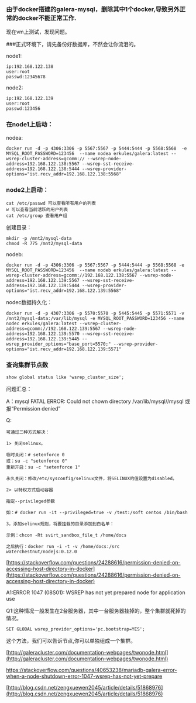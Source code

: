 ### 由于docker搭建的galera-mysql，删除其中1个docker,导致另外正常的docker不能正常工作.

现在vm上测试，发现问题。

###正式环境下，请先备份好数据库，不然会让你流泪的。

node1:

	ip:192.168.122.138
	user:root
	passwd:12345678

node2:

	ip:192.168.122.139
	user:root
	passwd:123456


### 在node1上启动：

nodea:

	docker run -d -p 4306:3306 -p 5567:5567 -p 5444:5444 -p 5568:5568  -e MYSQL_ROOT_PASSWORD=123456  --name nodea erkules/galera:latest --wsrep-cluster-address=gcomm:// --wsrep-node-address=192.168.122.138:5567 --wsrep-sst-receive-address=192.168.122.138:5444 --wsrep-provider-options="ist.recv_addr=192.168.122.138:5568"


### node2上启动：

	cat /etc/passwd 可以查看所有用户的列表
	w 可以查看当前活跃的用户列表
	cat /etc/group 查看用户组

创建目录：

	mkdir -p /mnt2/mysql-data
	chmod -R 775 /mnt2/mysql-data

nodeb:

	docker run -d -p 4306:3306 -p 5567:5567 -p 5444:5444 -p 5568:5568 -e MYSQL_ROOT_PASSWORD=123456  --name nodeb erkules/galera:latest --wsrep-cluster-address=gcomm://192.168.122.138:5567 --wsrep-node-address=192.168.122.139:5567 --wsrep-sst-receive-address=192.168.122.139:5444 --wsrep-provider-options="ist.recv_addr=192.168.122.139:5568"



nodec数据持久化：

	docker run -d -p 4307:3306 -p 5570:5570 -p 5445:5445 -p 5571:5571 -v /mnt2/mysql-data:/var/lib/mysql -e MYSQL_ROOT_PASSWORD=123456 --name nodec erkules/galera:latest --wsrep-cluster-address=gcomm://192.168.122.139:5567 --wsrep-node-address=192.168.122.139:5570 --wsrep-sst-receive-address=192.168.122.139:5445 --wsrep_provider_options="base_port=5570;" --wsrep-provider-options="ist.recv_addr=192.168.122.139:5571"

### 查询集群节点数

	show global status like 'wsrep_cluster_size';

问题汇总：

A：mysql FATAL ERROR: Could not chown directory /var/lib/mysql//mysql 或 报“Permission denied”

Q:


	可通过三种方式解决：
	
	1> 关闭selinux。
	
	临时关闭：# setenforce 0 
	或：su -c "setenforce 0"
	重新开启：su -c "setenforce 1"
	
	永久关闭：修改/etc/sysconfig/selinux文件，将SELINUX的值设置为disabled。
	
	2> 以特权方式启动容器 
	
	指定--privileged参数
	
	如：# docker run -it --privileged=true -v /test:/soft centos /bin/bash

	3，添加selinux规则，将要挂载的目录添加到白名单：
	
	示例：chcon -Rt svirt_sandbox_file_t /home/docs
	
	之后执行：docker run -i -t -v /home/docs:/src waterchestnut/nodejs:0.12.0

[https://stackoverflow.com/questions/24288616/permission-denied-on-accessing-host-directory-in-docker](https://stackoverflow.com/questions/24288616/permission-denied-on-accessing-host-directory-in-docker)



A1:ERROR 1047 (08S01): WSREP has not yet prepared node for application use 

Q1:这种情况一般发生在2台服务器，其中一台服务器挂掉的，整个集群就死掉的情况。

	SET GLOBAL wsrep_provider_options='pc.bootstrap=YES';

这个方法，我们可以告诉节点,你可以单独组成一个集群。

[http://galeracluster.com/documentation-webpages/twonode.html](http://galeracluster.com/documentation-webpages/twonode.html)

https://stackoverflow.com/questions/40653238/mariadb-galera-error-when-a-node-shutdown-error-1047-wsrep-has-not-yet-prepare

[http://blog.csdn.net/zengxuewen2045/article/details/51868976](http://blog.csdn.net/zengxuewen2045/article/details/51868976)